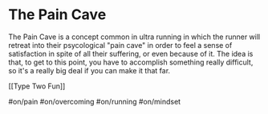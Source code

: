 # The Pain Cave

The Pain Cave is a concept common in ultra running in which the runner will retreat into their psycological "pain cave" in order to feel a sense of satisfaction in spite of all their suffering, or even because of it. The idea is that, to get to this point, you have to accomplish something really difficult, so it's a really big deal if you can make it that far.

[[Type Two Fun]]


#on/pain #on/overcoming #on/running #on/mindset 